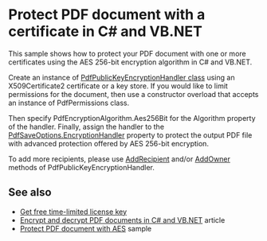 # Protect PDF document with a certificate in C# and VB.NET
This sample shows how to protect your PDF document with one or more certificates using the AES 256-bit encryption algorithm in C# and VB.NET.

Create an instance of [PdfPublicKeyEncryptionHandler class](https://bitmiracle.com/pdf-library/help/pdfpublickeyencryptionhandler.html) using an X509Certificate2 certificate or a key store. If you would like to limit permissions for the document, then use a constructor overload that accepts an instance of PdfPermissions class. 

Then specify PdfEncryptionAlgorithm.Aes256Bit for the Algorithm property of the handler. Finally, assign the handler to the [PdfSaveOptions.EncryptionHandler](https://bitmiracle.com/pdf-library/help/pdfsaveoptions.encryptionhandler.html) property to protect the output PDF file with advanced protection offered by AES 256-bit encryption.

To add more recipients, please use [AddRecipient](https://bitmiracle.com/pdf-library/help/pdfpublickeyencryptionhandler.addrecipient.html) and/or [AddOwner](https://bitmiracle.com/pdf-library/help/pdfpublickeyencryptionhandler.addowner.html) methods of PdfPublicKeyEncryptionHandler.

## See also
* [Get free time-limited license key](https://bitmiracle.com/pdf-library/download-pdf-library.aspx)
* [Encrypt and decrypt PDF documents in C# and VB.NET](https://bitmiracle.com/pdf-library/passwords-and-security.aspx) article
* [Protect PDF document with AES](/Samples/Security/ProtectDocumentWithAes) sample